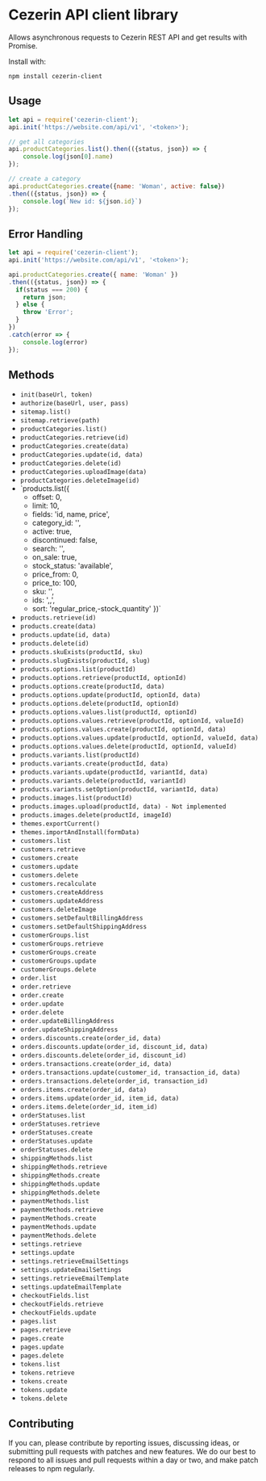 # Cezerin API client library

Allows asynchronous requests to Cezerin REST API and get results with Promise.

Install with:

    npm install cezerin-client


## Usage

```javascript
let api = require('cezerin-client');
api.init('https://website.com/api/v1', '<token>');

// get all categories
api.productCategories.list().then(({status, json}) => {
    console.log(json[0].name)
});

// create a category
api.productCategories.create({name: 'Woman', active: false})
.then(({status, json}) => {
    console.log(`New id: ${json.id}`)
});
```

##  Error Handling

```javascript
let api = require('cezerin-client');
api.init('https://website.com/api/v1', '<token>');

api.productCategories.create({ name: 'Woman' })
.then(({status, json}) => {
  if(status === 200) {
    return json;
  } else {
    throw 'Error';
  }
})
.catch(error => {
    console.log(error)
});
```

## Methods

* `init(baseUrl, token)`
* `authorize(baseUrl, user, pass)`
* `sitemap.list()`
* `sitemap.retrieve(path)`
* `productCategories.list()`
* `productCategories.retrieve(id)`
* `productCategories.create(data)`
* `productCategories.update(id, data)`
* `productCategories.delete(id)`
* `productCategories.uploadImage(data)`
* `productCategories.deleteImage(id)`
* `products.list({
    - offset: 0,
    - limit: 10,
    - fields: 'id, name, price',
    - category_id: '<id>',
    - active: true,
    - discontinued: false,
    - search: '',
    - on_sale: true,
    - stock_status: 'available',
    - price_from: 0,
    - price_to: 100,
    - sku: '',
    - ids: '<id>,<id>,<id>',
    - sort: 'regular_price,-stock_quantity'
   })`
* `products.retrieve(id)`
* `products.create(data)`
* `products.update(id, data)`
* `products.delete(id)`
* `products.skuExists(productId, sku)`
* `products.slugExists(productId, slug)`
* `products.options.list(productId)`
* `products.options.retrieve(productId, optionId)`
* `products.options.create(productId, data)`
* `products.options.update(productId, optionId, data)`
* `products.options.delete(productId, optionId)`
* `products.options.values.list(productId, optionId)`
* `products.options.values.retrieve(productId, optionId, valueId)`
* `products.options.values.create(productId, optionId, data)`
* `products.options.values.update(productId, optionId, valueId, data)`
* `products.options.values.delete(productId, optionId, valueId)`
* `products.variants.list(productId)`
* `products.variants.create(productId, data)`
* `products.variants.update(productId, variantId, data)`
* `products.variants.delete(productId, variantId)`
* `products.variants.setOption(productId, variantId, data)`
* `products.images.list(productId)`
* `products.images.upload(productId, data) - Not implemented`
* `products.images.delete(productId, imageId)`
* `themes.exportCurrent()`
* `themes.importAndInstall(formData)`
* `customers.list`
* `customers.retrieve`
* `customers.create`
* `customers.update`
* `customers.delete`
* `customers.recalculate`
* `customers.createAddress`
* `customers.updateAddress`
* `customers.deleteImage`
* `customers.setDefaultBillingAddress`
* `customers.setDefaultShippingAddress`
* `customerGroups.list`
* `customerGroups.retrieve`
* `customerGroups.create`
* `customerGroups.update`
* `customerGroups.delete`
* `order.list`
* `order.retrieve`
* `order.create`
* `order.update`
* `order.delete`
* `order.updateBillingAddress`
* `order.updateShippingAddress`
* `orders.discounts.create(order_id, data)`
* `orders.discounts.update(order_id, discount_id, data)`
* `orders.discounts.delete(order_id, discount_id)`
* `orders.transactions.create(order_id, data)`
* `orders.transactions.update(customer_id, transaction_id, data)`
* `orders.transactions.delete(order_id, transaction_id)`
* `orders.items.create(order_id, data)`
* `orders.items.update(order_id, item_id, data)`
* `orders.items.delete(order_id, item_id)`
* `orderStatuses.list`
* `orderStatuses.retrieve`
* `orderStatuses.create`
* `orderStatuses.update`
* `orderStatuses.delete`
* `shippingMethods.list`
* `shippingMethods.retrieve`
* `shippingMethods.create`
* `shippingMethods.update`
* `shippingMethods.delete`
* `paymentMethods.list`
* `paymentMethods.retrieve`
* `paymentMethods.create`
* `paymentMethods.update`
* `paymentMethods.delete`
* `settings.retrieve`
* `settings.update`
* `settings.retrieveEmailSettings`
* `settings.updateEmailSettings`
* `settings.retrieveEmailTemplate`
* `settings.updateEmailTemplate`
* `checkoutFields.list`
* `checkoutFields.retrieve`
* `checkoutFields.update`
* `pages.list`
* `pages.retrieve`
* `pages.create`
* `pages.update`
* `pages.delete`
* `tokens.list`
* `tokens.retrieve`
* `tokens.create`
* `tokens.update`
* `tokens.delete`


## Contributing

If you can, please contribute by reporting issues, discussing ideas, or submitting pull requests with patches and new features. We do our best to respond to all issues and pull requests within a day or two, and make patch releases to npm regularly.
